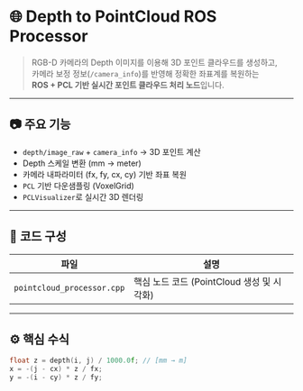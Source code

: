 # 🌐 Depth to PointCloud ROS Processor

> RGB-D 카메라의 Depth 이미지를 이용해 3D 포인트 클라우드를 생성하고,  
> 카메라 보정 정보(`/camera_info`)를 반영해 정확한 좌표계를 복원하는  
> **ROS + PCL 기반 실시간 포인트 클라우드 처리 노드**입니다.

---

## 📷 주요 기능

- `depth/image_raw` + `camera_info` → 3D 포인트 계산
- Depth 스케일 변환 (mm → meter)
- 카메라 내파라미터 (fx, fy, cx, cy) 기반 좌표 복원
- `PCL` 기반 다운샘플링 (VoxelGrid)
- `PCLVisualizer`로 실시간 3D 렌더링

---

## 📁 코드 구성

| 파일 | 설명 |
|------|------|
| `pointcloud_processor.cpp` | 핵심 노드 코드 (PointCloud 생성 및 시각화) |

---

## ⚙️ 핵심 수식

```cpp
float z = depth(i, j) / 1000.0f; // [mm → m]
x = -(j - cx) * z / fx;
y = -(i - cy) * z / fy;
